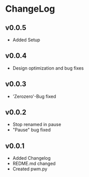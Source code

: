 ChangeLog
=========

v0.0.5
------------
- Added Setup

v0.0.4
------------
- Design optimization and bug fixes

v0.0.3
------------
- 'Zerozero'-Bug fixed

v0.0.2
------------
- Stop renamed in pause
- "Pause" bug fixed

v0.0.1
------------
- Added Changelog
- REDME.md changed
- Created pwm.py